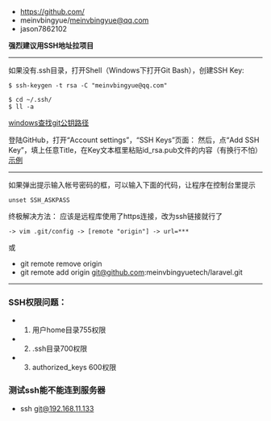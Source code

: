 - https://github.com/
- meinvbingyue/meinvbingyue@qq.com
- jason7862102


**强烈建议用SSH地址拉项目**


---


如果没有.ssh目录，打开Shell（Windows下打开Git Bash），创建SSH Key:
```
$ ssh-keygen -t rsa -C "meinvbingyue@qq.com"

$ cd ~/.ssh/
$ ll -a
```
[windows查找git公钥路径](http://pan.baidu.com/s/1hr9fxyO)

登陆GitHub，打开“Account settings”，“SSH Keys”页面：
然后，点“Add SSH Key”，填上任意Title，在Key文本框里粘贴id_rsa.pub文件的内容（有换行不怕）
[示例](http://pan.baidu.com/s/1i5kWY6T)

---

如果弹出提示输入帐号密码的框，可以输入下面的代码，让程序在控制台里提示
```
unset SSH_ASKPASS
```

终极解决方法：
应该是远程库使用了https连接，改为ssh链接就行了

```
-> vim .git/config -> [remote "origin"] -> url=***
```

或

- git remote remove origin
- git remote add origin git@github.com:meinvbingyuetech/laravel.git

---

### SSH权限问题：
- 1. 用户home目录755权限
- 2. .ssh目录700权限
- 3. authorized_keys 600权限


### 测试ssh能不能连到服务器
- ssh git@192.168.11.133

